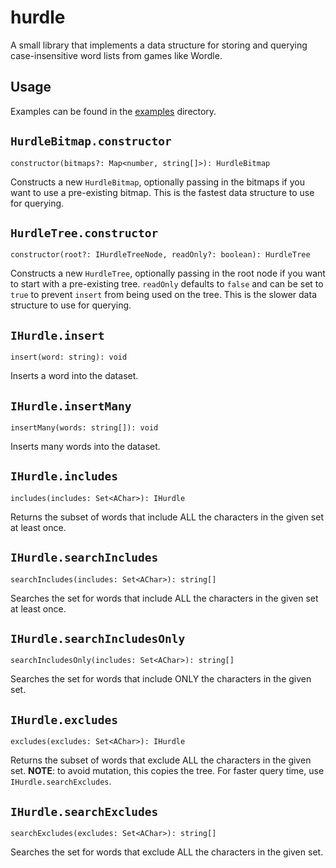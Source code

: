 # hurdle
A small library that implements a data structure for storing and querying case-insensitive word lists from games like Wordle.

## Usage
Examples can be found in the [examples](/examples) directory.

## `HurdleBitmap.constructor`
    constructor(bitmaps?: Map<number, string[]>): HurdleBitmap

Constructs a new `HurdleBitmap`, optionally passing in the bitmaps if you want to use a pre-existing bitmap. This is the fastest data structure to use for querying.

## `HurdleTree.constructor`
    constructor(root?: IHurdleTreeNode, readOnly?: boolean): HurdleTree

Constructs a new `HurdleTree`, optionally passing in the root node if you want to start with a pre-existing tree. `readOnly` defaults to `false` and can be set to `true` to prevent `insert` from being used on the tree. This is the slower data structure to use for querying.

## `IHurdle.insert`
    insert(word: string): void

Inserts a word into the dataset.

## `IHurdle.insertMany`
    insertMany(words: string[]): void

Inserts many words into the dataset.

## `IHurdle.includes`
    includes(includes: Set<AChar>): IHurdle

Returns the subset of words that include ALL the characters in the given set at least once.

## `IHurdle.searchIncludes`
    searchIncludes(includes: Set<AChar>): string[]

Searches the set for words that include ALL the characters in the given set at least once.

## `IHurdle.searchIncludesOnly`
    searchIncludesOnly(includes: Set<AChar>): string[]

Searches the set for words that include ONLY the characters in the given set.

## `IHurdle.excludes`
    excludes(excludes: Set<AChar>): IHurdle

Returns the subset of words that exclude ALL the characters in the given set. **NOTE**: to avoid mutation, this copies the tree. For faster query time, use `IHurdle.searchExcludes`.

## `IHurdle.searchExcludes`
    searchExcludes(excludes: Set<AChar>): string[]

Searches the set for words that exclude ALL the characters in the given set.